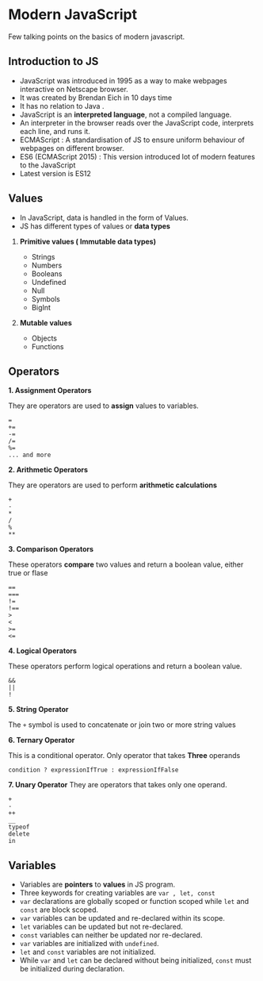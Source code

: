 # Modern JavaScript
Few talking points on the basics of modern javascript.

## Introduction to JS

 - JavaScript was introduced in 1995 as a way to make webpages
  interactive on Netscape browser. 
 - It was created by Brendan Eich in 10 days time
 -  It has no relation to Java .
 - JavaScript is an **interpreted language**, not a compiled language.
 - An interpreter in the browser reads over the JavaScript code, interprets each line, and runs it.
 - ECMAScript : A standardisation of JS to ensure uniform behaviour of webpages on different browser.
 - ES6 (ECMAScript 2015) : This version introduced lot of modern features to the JavaScript
 - Latest version is ES12
  
## Values

 - In JavaScript, data is handled in the form of Values.
 - JS has different types of values or **data types**
 
 1. **Primitive values ( Immutable data types)** 
	  - Strings 	 
	  - Numbers
	  - Booleans
	  - Undefined
	  - Null
	  - Symbols
	  - BigInt
 
 2. **Mutable values**
	 - Objects
	 - Functions 

## Operators

**1. Assignment Operators**

They are operators are used to **assign** values to variables.

    =	
    +=	
    -=	
    /=	
    %=
    ... and more

**2. Arithmetic Operators**

They are operators are used to perform **arithmetic calculations**

    + 
    - 
    *
    /
    %
    **
 

**3. Comparison Operators** 

These operators **compare** two values and return a boolean value, either true or flase

    ==
    ===
    !=
    !==
    >
    <
    >=
    <=

**4. Logical Operators**

These operators perform logical operations and return a boolean value.

    &&
    ||
    !

**5. String Operator**

The `+` symbol is used to concatenate or join two or more string values

**6. Ternary Operator** 

This is a conditional operator. Only operator that takes **Three** operands
```
condition ? expressionIfTrue : expressionIfFalse
```
**7. Unary Operator**
They are operators that takes only one operand.

    +
    -
    ++
    __
    typeof
    delete
    in



## Variables

 - Variables are **pointers** to **values** in JS program. 
 - Three  keywords for creating variables are `var , let, const`
 -   `var`  declarations are globally scoped or function scoped while  `let`  and  `const`  are block scoped.
-  `var`  variables can be updated and re-declared within its scope.
-  `let`  variables can be updated but not re-declared.  
- `const`  variables can neither be updated nor re-declared.
-  `var`  variables are initialized with  `undefined`.
- `let`  and  `const`  variables are not initialized.
-   While  `var`  and  `let`  can be declared without being initialized,  `const`  must be initialized during declaration.

  
